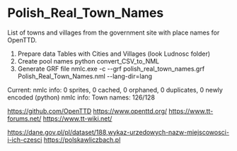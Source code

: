 # Polish_Real_Town_Names
List of towns and villages from the government site with place names for OpenTTD.

1. Prepare data
Tables with Cities and Villages (look Ludnosc folder)
2. Create pool names
python convert_CSV_to_NML
3. Generate GRF file
nmlc.exe -c --grf polish_real_town_names.grf Polish_Real_Town_Names.nml --lang-dir=lang

Current:
nmlc info: 0 sprites, 0 cached, 0 orphaned, 0 duplicates, 0 newly encoded (python)
nmlc info: Town names: 126/128



https://github.com/OpenTTD
https://www.openttd.org/
https://www.tt-forums.net/
https://www.tt-wiki.net/

https://dane.gov.pl/pl/dataset/188,wykaz-urzedowych-nazw-miejscowosci-i-ich-czesci
https://polskawliczbach.pl
